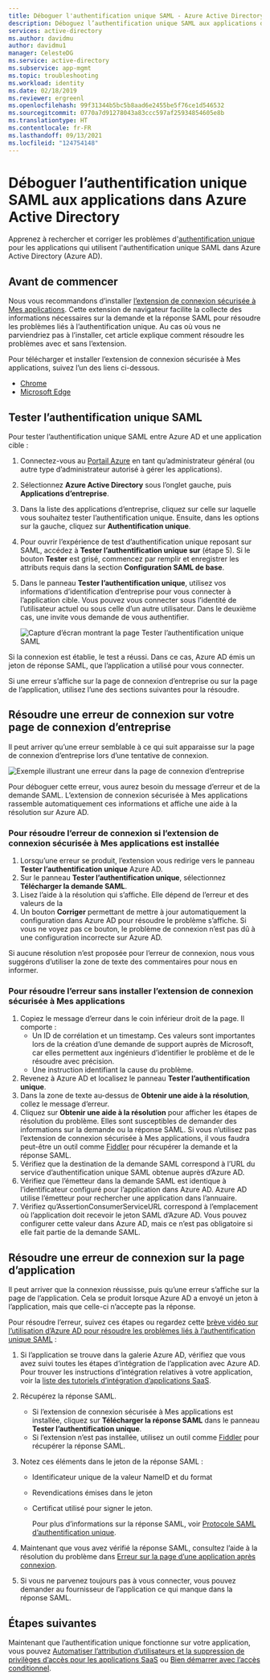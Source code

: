 ```yaml
---
title: Déboguer l'authentification unique SAML - Azure Active Directory
description: Déboguez l’authentification unique SAML aux applications dans Azure Active Directory.
services: active-directory
ms.author: davidmu
author: davidmu1
manager: CelesteDG
ms.service: active-directory
ms.subservice: app-mgmt
ms.topic: troubleshooting
ms.workload: identity
ms.date: 02/18/2019
ms.reviewer: ergreenl
ms.openlocfilehash: 99f31344b5bc5b8aad6e2455be5f76ce1d546532
ms.sourcegitcommit: 0770a7d91278043a83ccc597af25934854605e8b
ms.translationtype: HT
ms.contentlocale: fr-FR
ms.lasthandoff: 09/13/2021
ms.locfileid: "124754148"
---
```

# <a name="debug-saml-based-single-sign-on-to-applications-in-azure-active-directory"></a>Déboguer l’authentification unique SAML aux applications dans Azure Active Directory

Apprenez à rechercher et corriger les problèmes d'[authentification unique](what-is-single-sign-on.md) pour les applications qui utilisent l'authentification unique SAML dans Azure Active Directory (Azure AD).

## <a name="before-you-begin"></a>Avant de commencer

Nous vous recommandons d’installer [l’extension de connexion sécurisée à Mes applications](https://support.microsoft.com/account-billing/troubleshoot-problems-with-the-my-apps-portal-d228da80-fcb7-479c-b960-a1e2535cbdff#im-having-trouble-installing-the-my-apps-secure-sign-in-extension). Cette extension de navigateur facilite la collecte des informations nécessaires sur la demande et la réponse SAML pour résoudre les problèmes liés à l’authentification unique. Au cas où vous ne parviendriez pas à l’installer, cet article explique comment résoudre les problèmes avec et sans l’extension.

Pour télécharger et installer l’extension de connexion sécurisée à Mes applications, suivez l’un des liens ci-dessous.

- [Chrome](https://go.microsoft.com/fwlink/?linkid=866367)
- [Microsoft Edge](https://microsoftedge.microsoft.com/addons/detail/my-apps-secure-signin-ex/gaaceiggkkiffbfdpmfapegoiohkiipl)

## <a name="test-saml-based-single-sign-on"></a>Tester l’authentification unique SAML

Pour tester l’authentification unique SAML entre Azure AD et une application cible :

1. Connectez-vous au [Portail Azure](https://portal.azure.com) en tant qu’administrateur général (ou autre type d’administrateur autorisé à gérer les applications).
1. Sélectionnez **Azure Active Directory** sous l’onglet gauche, puis **Applications d’entreprise**.
1. Dans la liste des applications d’entreprise, cliquez sur celle sur laquelle vous souhaitez tester l’authentification unique. Ensuite, dans les options sur la gauche, cliquez sur **Authentification unique**.
1. Pour ouvrir l’expérience de test d’authentification unique reposant sur SAML, accédez à **Tester l’authentification unique sur** (étape 5). Si le bouton **Tester** est grisé, commencez par remplir et enregistrer les attributs requis dans la section **Configuration SAML de base**.
1. Dans le panneau **Tester l’authentification unique**, utilisez vos informations d’identification d’entreprise pour vous connecter à l’application cible. Vous pouvez vous connecter sous l’identité de l’utilisateur actuel ou sous celle d’un autre utilisateur. Dans le deuxième cas, une invite vous demande de vous authentifier.

    ![Capture d’écran montrant la page Tester l’authentification unique SAML](./media/debug-saml-sso-issues/test-single-sign-on.png)

Si la connexion est établie, le test a réussi. Dans ce cas, Azure AD émis un jeton de réponse SAML, que l’application a utilisé pour vous connecter.

Si une erreur s’affiche sur la page de connexion d’entreprise ou sur la page de l’application, utilisez l’une des sections suivantes pour la résoudre.

## <a name="resolve-a-sign-in-error-on-your-company-sign-in-page"></a>Résoudre une erreur de connexion sur votre page de connexion d’entreprise

Il peut arriver qu’une erreur semblable à ce qui suit apparaisse sur la page de connexion d’entreprise lors d’une tentative de connexion.

![Exemple illustrant une erreur dans la page de connexion d’entreprise](./media/debug-saml-sso-issues/error.png)

Pour déboguer cette erreur, vous aurez besoin du message d’erreur et de la demande SAML. L’extension de connexion sécurisée à Mes applications rassemble automatiquement ces informations et affiche une aide à la résolution sur Azure AD.

### <a name="to-resolve-the-sign-in-error-with-the-my-apps-secure-sign-in-extension-installed"></a>Pour résoudre l’erreur de connexion si l’extension de connexion sécurisée à Mes applications est installée

1. Lorsqu’une erreur se produit, l’extension vous redirige vers le panneau **Tester l’authentification unique** Azure AD.
1. Sur le panneau **Tester l’authentification unique**, sélectionnez **Télécharger la demande SAML**.
1. Lisez l’aide à la résolution qui s’affiche. Elle dépend de l’erreur et des valeurs de la
1. Un bouton **Corriger** permettant de mettre à jour automatiquement la configuration dans Azure AD pour résoudre le problème s’affiche. Si vous ne voyez pas ce bouton, le problème de connexion n’est pas dû à une configuration incorrecte sur Azure AD.

Si aucune résolution n’est proposée pour l’erreur de connexion, nous vous suggérons d’utiliser la zone de texte des commentaires pour nous en informer.

### <a name="to-resolve-the-error-without-installing-the-my-apps-secure-sign-in-extension"></a>Pour résoudre l’erreur sans installer l’extension de connexion sécurisée à Mes applications

1. Copiez le message d’erreur dans le coin inférieur droit de la page. Il comporte :
    - Un ID de corrélation et un timestamp. Ces valeurs sont importantes lors de la création d’une demande de support auprès de Microsoft, car elles permettent aux ingénieurs d’identifier le problème et de le résoudre avec précision.
    - Une instruction identifiant la cause du problème.
1. Revenez à Azure AD et localisez le panneau **Tester l’authentification unique**.
1. Dans la zone de texte au-dessus de **Obtenir une aide à la résolution**, collez le message d’erreur.
1. Cliquez sur **Obtenir une aide à la résolution** pour afficher les étapes de résolution du problème. Elles sont susceptibles de demander des informations sur la demande ou la réponse SAML. Si vous n’utilisez pas l’extension de connexion sécurisée à Mes applications, il vous faudra peut-être un outil comme [Fiddler](https://www.telerik.com/fiddler) pour récupérer la demande et la réponse SAML.
1. Vérifiez que la destination de la demande SAML correspond à l’URL du service d’authentification unique SAML obtenue auprès d’Azure AD.
1. Vérifiez que l’émetteur dans la demande SAML est identique à l’identificateur configuré pour l’application dans Azure AD. Azure AD utilise l’émetteur pour rechercher une application dans l’annuaire.
1. Vérifiez qu’AssertionConsumerServiceURL correspond à l’emplacement où l’application doit recevoir le jeton SAML d’Azure AD. Vous pouvez configurer cette valeur dans Azure AD, mais ce n’est pas obligatoire si elle fait partie de la demande SAML.

## <a name="resolve-a-sign-in-error-on-the-application-page"></a>Résoudre une erreur de connexion sur la page d’application

Il peut arriver que la connexion réussisse, puis qu’une erreur s’affiche sur la page de l’application. Cela se produit lorsque Azure AD a envoyé un jeton à l’application, mais que celle-ci n’accepte pas la réponse.

Pour résoudre l’erreur, suivez ces étapes ou regardez cette [brève vidéo sur l’utilisation d’Azure AD pour résoudre les problèmes liés à l’authentification unique SAML](https://www.youtube.com/watch?v=poQCJK0WPUk&list=PLLasX02E8BPBm1xNMRdvP6GtA6otQUqp0&index=8) :

1. Si l’application se trouve dans la galerie Azure AD, vérifiez que vous avez suivi toutes les étapes d’intégration de l’application avec Azure AD. Pour trouver les instructions d’intégration relatives à votre application, voir la [liste des tutoriels d’intégration d’applications SaaS](../saas-apps/tutorial-list.md).
1. Récupérez la réponse SAML.
    - Si l’extension de connexion sécurisée à Mes applications est installée, cliquez sur **Télécharger la réponse SAML** dans le panneau **Tester l’authentification unique**.
    - Si l’extension n’est pas installée, utilisez un outil comme [Fiddler](https://www.telerik.com/fiddler) pour récupérer la réponse SAML.
1. Notez ces éléments dans le jeton de la réponse SAML :
   - Identificateur unique de la valeur NameID et du format
   - Revendications émises dans le jeton
   - Certificat utilisé pour signer le jeton.

     Pour plus d’informations sur la réponse SAML, voir [Protocole SAML d’authentification unique](../develop/single-sign-on-saml-protocol.md?toc=/azure/active-directory/azuread-dev/toc.json&bc=/azure/active-directory/azuread-dev/breadcrumb/toc.json).

1. Maintenant que vous avez vérifié la réponse SAML, consultez l’aide à la résolution du problème dans [Erreur sur la page d’une application après connexion](application-sign-in-problem-application-error.md).
1. Si vous ne parvenez toujours pas à vous connecter, vous pouvez demander au fournisseur de l’application ce qui manque dans la réponse SAML.

## <a name="next-steps"></a>Étapes suivantes

Maintenant que l’authentification unique fonctionne sur votre application, vous pouvez [Automatiser l’attribution d’utilisateurs et la suppression de privilèges d’accès pour les applications SaaS](../app-provisioning/user-provisioning.md) ou [Bien démarrer avec l’accès conditionnel](../conditional-access/app-based-conditional-access.md).